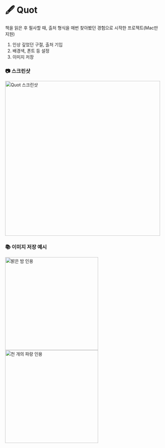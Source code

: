 # 🖋️ Quot

책을 읽은 후 필사할 때, 출처 형식을 매번 찾아봤던 경험으로 시작한 프로젝트(Mac만 지원)<br/>

1. 인상 깊었던 구절, 출처 기입
2. 배경색, 폰트 등 설정
3. 이미지 저장

### 📷 스크린샷

<img width="500" alt="Quot 스크린샷" src="https://i.ibb.co/vHfW2JH/2023-09-28-10-55-12.png" />

### 📚 이미지 저장 예시

<img width="300" src="https://i.ibb.co/PwqJFj5/image.png" alt="밝은 밤 인용" />

<br/>

<img width="300" src="https://i.ibb.co/ZxXXvcJ/2.png" alt="천 개의 파랑 인용" />
